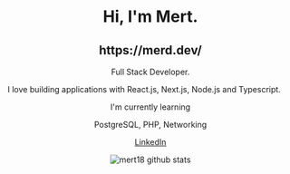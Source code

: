 <h1 align="center">Hi, I'm Mert.</h1>

<h2 align="center">https://merd.dev/</h1>
<p align="center">Full Stack Developer.</p>
<p>I love building applications with React.js, Next.js, Node.js and Typescript.</p>

<p align="center">I'm currently learning</p>
<p align="center">PostgreSQL, PHP, Networking</p>

<p align="center"><a href="https://www.linkedin.com/in/mert-u-8248ab135/">LinkedIn</a></p>

<p align="center">
  <img alt="mert18 github stats" src="https://github-readme-stats.vercel.app/api?username=mert18&theme=gruvbox" />
</p>

